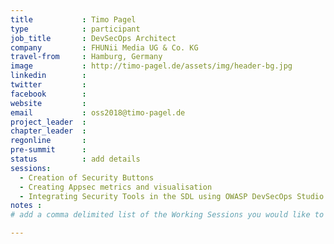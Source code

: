```yaml
---
title           : Timo Pagel
type            : participant
job_title       : DevSecOps Architect 
company         : FHUNii Media UG & Co. KG
travel-from     : Hamburg, Germany
image           : http://timo-pagel.de/assets/img/header-bg.jpg
linkedin        :
twitter         :
facebook        :
website         :
email           : oss2018@timo-pagel.de
project_leader  :
chapter_leader  :
regonline       :
pre-summit      :
status          : add details
sessions:
  - Creation of Security Buttons
  - Creating Appsec metrics and visualisation
  - Integrating Security Tools in the SDL using OWASP DevSecOps Studio
notes :
# add a comma delimited list of the Working Sessions you would like to attend in the meta above (use the session's title) e.g. sessions: Security Playbooks Diagrams, Hackathon Daily Sessions

---
```


<!-- put more details about participant here -->
